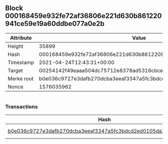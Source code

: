 ## Block 000168459e932fe72af36806e221d630b861220941ce59e19a60ddbe077a0e2b

Attribute | Value
--- | ---
Height | 35899
Hash | 000168459e932fe72af36806e221d630b861220941ce59e19a60ddbe077a0e2b
Timestamp | 2021-04-24T12:43:31+00:00
Target | 00254142f49eaaa504dc75712e8378ad5316cbcead634704b3734b6271167cc4
Merke root | b0e036c9727e3dafb270dcba3eeaf3347a5fc3bdcd2ed0105da79ef090ead715
Nonce | 1576035962

```

```

### Transactions

Hash | Amount
--- | ---
[b0e036c9727e3dafb270dcba3eeaf3347a5fc3bdcd2ed0105da79ef090ead715](b0e036c9727e3dafb270dcba3eeaf3347a5fc3bdcd2ed0105da79ef090ead715.md) | 10.00000000 SKEPTI 
